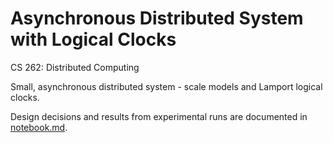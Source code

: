 # Asynchronous Distributed System with Logical Clocks
CS 262: Distributed Computing

Small, asynchronous distributed system - scale models and Lamport logical clocks.

Design decisions and results from experimental runs are documented in [notebook.md](notebook.md).